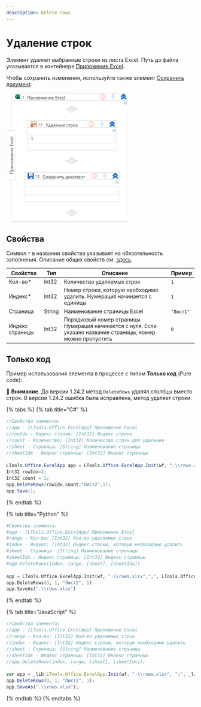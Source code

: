 ```yaml
---
description: Delete rows
---
```



# Удаление строк

Элемент удаляет выбранные строки из листа Excel. Путь до файла указывается в контейнере [Приложение Excel](https://docs.primo-rpa.ru/primo-rpa/g_elements/el_basic/els_excel/el_excel_app). 

Чтобы сохранить изменения, используйте также элемент [Сохранить документ](https://docs.primo-rpa.ru/primo-rpa/g_elements/el_basic/els_excel/el_excel_save). 

![](<../../../.gitbook/assets1/WFDeleteRows.png>)

## Свойства

Символ `*` в названии свойства указывает на обязательность заполнения. Описание общих свойств см. [здесь](https://docs.primo-rpa.ru/primo-rpa/primo-studio/process/elements#svoistva-elementa).

| Свойство        | Тип    | Описание                                                    | Пример    |
| --------------- | ------ | ----------------------------------------------------------- | --------- |
| Кол-во\*        | Int32  | Количество удаляемых строк                                  | `1`       |
| Индекс\*        | Int32  | Номер строки, которую необходимо удалить. Нумерация начинается с единицы | `1`|
| Страница        | String | Наименование страницы Excel                                 | `"Лист1"` |
| Индекс страницы | Int32  | Порядковый номер страницы. Нумерация начинается с нуля. Если указано название страницы, номер можно пропустить | `0` |
 
## Только код

Пример использования элемента в процессе с типом **Только код** (Pure code):

:small_orange_diamond: **Внимание**. До версии 1.24.2 метод `DeleteRows` удалял столбцы вместо строк. В версии 1.24.2 ошибка была исправлена, метод удаляет строки.

{% tabs %}
{% tab title="C#" %}
```csharp
//Свойства элемента:
//app - [LTools.Office.ExcelApp] Приложение Excel
//rowIdx - Индекс строки: [Int32] Индекс строки
//count - Количество: [Int32] Количество строк для удаления
//sheet - Страница: [String] Наименование страницы
//sheetIdx - Индекс страницы: [Int32] Индекс страницы
		
LTools.Office.ExcelApp app = LTools.Office.ExcelApp.Init(wf, ".\\rows.xlsx", ";", LTools.Office.Model.InteropTypes.DX);
Int32 rowIdx=3;
Int32 count = 1;
app.DeleteRows(rowIdx,count,"Лист2",1);
app.Save();
```
{% endtab %}

{% tab title="Python" %}
```python
#Свойства элемента:
#app - [LTools.Office.ExcelApp] Приложение Excel
#range - Кол-во: [Int32] Кол-во удаляемых строк
#index - Индекс: [Int32] Индекс строки, которую необходимо удалить
#sheet - Страница: [String] Наименование страницы
#sheetIdx - Индекс страницы: [Int32] Индекс страницы
#app.DeleteRows(index, range, [sheet], [sheetIdx])

app = LTools.Office.ExcelApp.Init(wf, ".\\rows.xlsx",";", LTools.Office.Model.InteropTypes.DX)
app.DeleteRows(3, 1, "Лист2", 1)
app.SaveAs(".\\rows.xlsx")
```
{% endtab %}

{% tab title="JavaScript" %}
```javascript
//Свойства элемента:
//app - [LTools.Office.ExcelApp] Приложение Excel
//range - Кол-во: [Int32] Кол-во удаляемых строк
//index - Индекс: [Int32] Индекс строки, которую необходимо удалить
//sheet - Страница: [String] Наименование страницы
//sheetIdx - Индекс страницы: [Int32] Индекс страницы
//app.DeleteRows(index, range, [sheet], [sheetIdx]); 
		
var app = _lib.LTools.Office.ExcelApp.Init(wf, ".\\rows.xlsx", ";", _lib.LTools.Office.Model.InteropTypes.DX);
app.DeleteRows(3, 1, "Лист2", 1);
app.SaveAs(".\\rows.xlsx");
```
{% endtab %}
{% endtabs %}

